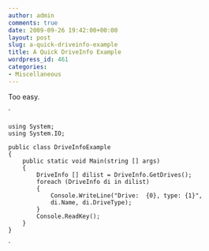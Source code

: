 ```yaml
---
author: admin
comments: true
date: 2009-09-26 19:42:00+00:00
layout: post
slug: a-quick-driveinfo-example
title: A Quick DriveInfo Example
wordpress_id: 461
categories:
- Miscellaneous
---
```


Too easy.

`   
    
    using System;
    using System.IO;
    
    public class DriveInfoExample
    {
        public static void Main(string [] args)
        {
            DriveInfo [] dilist = DriveInfo.GetDrives();
            foreach (DriveInfo di in dilist)
            {
                Console.WriteLine("Drive:  {0}, type: {1}",
                di.Name, di.DriveType);
            }
            Console.ReadKey();
        }
    }

`

